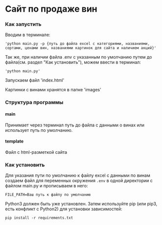# Сайт по продаже вин

### Как запустить
Вводим в терминале:
```
'python main.py -p {путь до файла excel с категориями, названиями, сортами, ценами вин, названиями картинок для сайта и наличием акций}'
```
Так же, при наличии файла .env с указанным по умолчанию путем до файла(см. раздел "Как установить"), можем ввести в терминал:
```
'python main.py'
``` 

Запускаем файл 'index.html'

Картинки с винами хранятся в папке 'images'

### Структура программы

#### main
Принимает через терминал путь до файла с данными о винах или использует путь по умолчанию.

#### template
Файл с html-разметкой сайта

### Как установить
Для указания пути по умолчанию к файлу excel с данными по винам создаем файл для переменных окружения `.env` в одной директории с файлом main.py и прописываем в него:
```
FILE_PATH=Ваш путь к файлу по умолчанию
```

Python3 должен быть уже установлен. Затем используйте pip (или pip3, есть конфликт с Python2) для установки зависимостей:
```
pip install -r requirements.txt
```